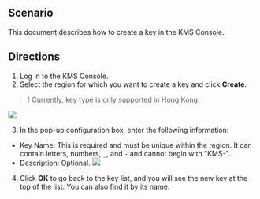 ## Scenario
This document describes how to create a key in the KMS Console.



## Directions
1. Log in to the KMS Console.
2. Select the region for which you want to create a key and click **Create**.
>! Currently, key type is only supported in Hong Kong.

![](https://main.qcloudimg.com/raw/710e8c05c961055e581da69540287d01.png)

3. In the pop-up configuration box, enter the following information:
 - Key Name: This is required and must be unique within the region. It can contain letters, numbers, `_`, and `-` and cannot begin with "KMS-".
 - Description: Optional.
 ![](https://main.qcloudimg.com/raw/fbd1d916b1ecee2bc872ec315b682d5a.png)
4. Click **OK** to go back to the key list, and you will see the new key at the top of the list. You can also find it by its name.
